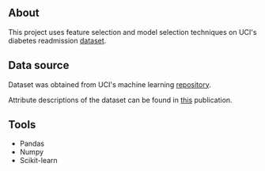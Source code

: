 ## About

This project uses feature selection and model selection techniques on UCI's diabetes readmission [dataset](http://archive.ics.uci.edu/ml/datasets/Diabetes+130-US+hospitals+for+years+1999-2008#).

## Data source

Dataset was obtained from UCI's machine learning [repository](https://archive.ics.uci.edu/ml/datasets/diabetes+130-us+hospitals+for+years+1999-2008).

Attribute descriptions of the dataset can be found in [this](https://www.hindawi.com/journals/bmri/2014/781670/) publication.

## Tools

- Pandas
- Numpy
- Scikit-learn
